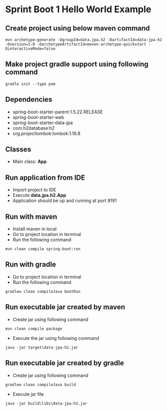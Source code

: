 # Sprint Boot 1 Hello World Example

## Create project using below maven command
```
mvn archetype:generate -DgroupId=data.jpa.h2 -DartifactId=data-jpa-h2 -Dversion=1.0 -DarchetypeArtifactId=maven-archetype-quickstart -DinteractiveMode=false
```

## Make project gradle support using following command
```
gradle init --type pom
```

## Dependencies
* spring-boot-starter-parent:1.5.22.RELEASE
* spring-boot-starter-web
* spring-boot-starter-data-jpa
* com.h2database:h2
* org.projectlombok:lombok:1.18.8

## Classes
* Main class: **App**

## Run application from IDE
* Import project to IDE
* Execute **data.jpa.h2.App**
* Application should be up and running at port 9191

## Run with maven
* Install maven in local
* Go to project location in terminal
* Run the following command
```
mvn clean compile spring-boot:run
```

## Run with gradle
* Go to project location in terminal
* Run the following command
```
gradlew clean compileJava bootRun
```

## Run executable jar created by maven
* Create jar using following command
```
mvn clean compile package
```
* Execute the jar using following command
```
java -jar target\data-jpa-h2.jar
```

## Run executable jar created by gradle
* Create jar using following command
```
gradlew clean compileJava build
```
* Execute jar file
```
java -jar build\libs\data-jpa-h2.jar
```